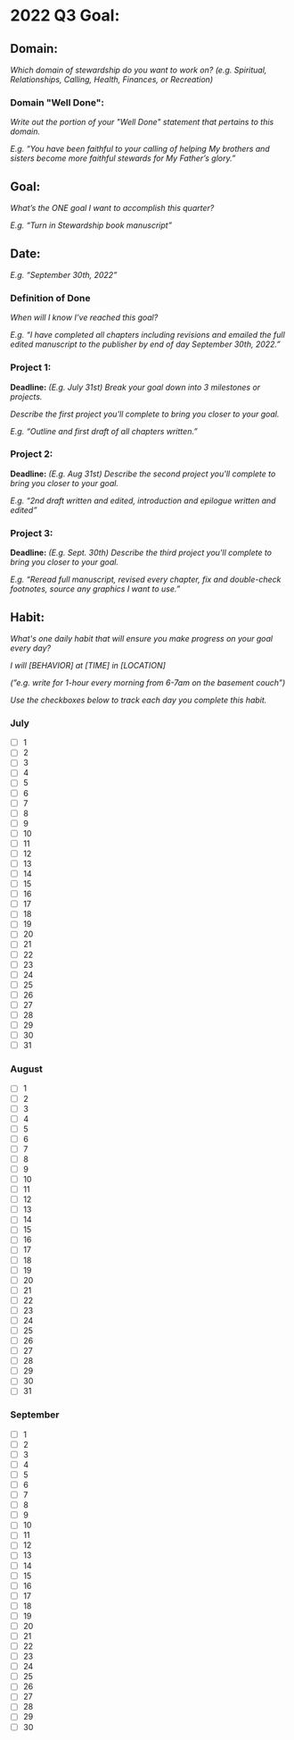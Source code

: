 # 2022 Q3 Goal:

## Domain:
*Which domain of stewardship do you want to work on? (e.g. Spiritual, Relationships, Calling, Health, Finances, or Recreation)*

### Domain "Well Done":
*Write out the portion of your "Well Done" statement that pertains to this domain.*

*E.g. “You have been faithful to your calling of helping My brothers and sisters become more faithful stewards for My Father’s glory.”*

## Goal:
*What’s the ONE goal I want to accomplish this quarter?*

*E.g. “Turn in Stewardship book manuscript”*

## Date:
*E.g. “September 30th, 2022”*

### Definition of Done
*When will I know I’ve reached this goal?*

*E.g. “I have completed all chapters including revisions and emailed the full edited manuscript to the publisher by end of day September 30th, 2022.”*

### Project 1:
**Deadline:** _(E.g. July 31st)_
*Break your goal down into 3 milestones or projects.*

*Describe the first project you'll complete to bring you closer to your goal.*

*E.g. “Outline and first draft of all chapters written.”*

### Project 2:
**Deadline:** _(E.g. Aug 31st)_
*Describe the second project you'll complete to bring you closer to your goal.*

*E.g. “2nd draft written and edited, introduction and epilogue written and edited”*

### Project 3:
**Deadline:** _(E.g. Sept. 30th)_
*Describe the third project you'll complete to bring you closer to your goal.*

*E.g. “Reread full manuscript, revised every chapter, fix and double-check footnotes, source any graphics I want to use.”*

## Habit:
*What's one daily habit that will ensure you make progress on your goal every day?* 

*I will [BEHAVIOR] at [TIME] in [LOCATION]*

*(”e.g. write for 1-hour every morning from 6-7am on the basement couch”)*

*Use the checkboxes below to track each day you complete this habit.*

### July
- [ ] 1
- [ ] 2
- [ ] 3
- [ ] 4
- [ ] 5
- [ ] 6
- [ ] 7
- [ ] 8
- [ ] 9
- [ ] 10
- [ ] 11
- [ ] 12
- [ ] 13
- [ ] 14
- [ ] 15
- [ ] 16
- [ ] 17
- [ ] 18
- [ ] 19
- [ ] 20
- [ ] 21
- [ ] 22
- [ ] 23
- [ ] 24
- [ ] 25
- [ ] 26
- [ ] 27
- [ ] 28
- [ ] 29
- [ ] 30
- [ ] 31
### August
- [ ] 1
- [ ] 2
- [ ] 3
- [ ] 4
- [ ] 5
- [ ] 6
- [ ] 7
- [ ] 8
- [ ] 9
- [ ] 10
- [ ] 11
- [ ] 12
- [ ] 13
- [ ] 14
- [ ] 15
- [ ] 16
- [ ] 17
- [ ] 18
- [ ] 19
- [ ] 20
- [ ] 21
- [ ] 22
- [ ] 23
- [ ] 24
- [ ] 25
- [ ] 26
- [ ] 27
- [ ] 28
- [ ] 29
- [ ] 30
- [ ] 31
### September
- [ ] 1
- [ ] 2
- [ ] 3
- [ ] 4
- [ ] 5
- [ ] 6
- [ ] 7
- [ ] 8
- [ ] 9
- [ ] 10
- [ ] 11
- [ ] 12
- [ ] 13
- [ ] 14
- [ ] 15
- [ ] 16
- [ ] 17
- [ ] 18
- [ ] 19
- [ ] 20
- [ ] 21
- [ ] 22
- [ ] 23
- [ ] 24
- [ ] 25
- [ ] 26
- [ ] 27
- [ ] 28
- [ ] 29
- [ ] 30
